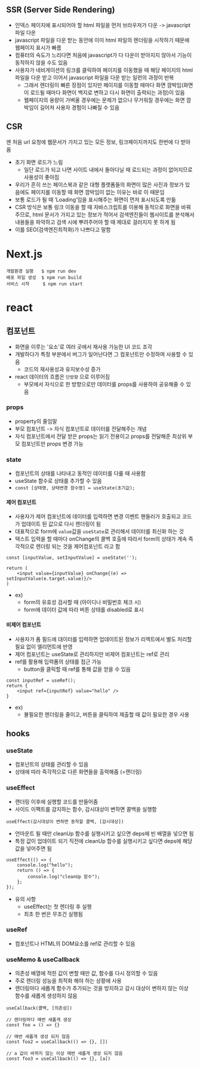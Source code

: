## SSR (Server Side Rendering)

- 인덱스 페이지에 표시되어야 할 html 파일을 먼저 브라우저가 다운 -> javascript 파일 다운
- javascript 파일을 다운 받는 동안에 이미 html 파일의 렌더링을 시작하기 때문에 웹페이지 표시가 빠름
- 컴퓨터의 속도가 느리다면 처음에 javascript가 다 다운이 받아지지 않아서 기능이 동작하지 않을 수도 있음
- 사용자가 네비게이션의 링크를 클릭하여 페이지를 이동했을 때 해당 페이지의 html 파일을 다운 받고 이어서 javascript 파일을 다운 받는 일련의 과정이 반복
  - 그래서 렌더링이 빠른 장점이 있지만 페이지를 이동할 때마다 화면 깜박임(화면이 로드될 때마다 화면이 백지로 변하고 다시 화면이 출력되는 과정)이 있음
  - 웹페이지의 용량이 가벼울 경우에는 문제가 없으나 무거워질 경우에는 화면 깜박임이 길어져 사용자 경험이 나빠질 수 있음

## CSR

맨 처음 url 요청에 웹문서가 가지고 있는 모든 정보, 링크페이지까지도 한번에 다 받아옴

- 초기 화면 로드가 느림
  - 일단 로드가 되고 나면 사이트 내에서 돌아다닐 때 로드되는 과정이 없어지므로 사용성이 좋아짐
- 우리가 흔히 쓰는 페이스북과 같은 대형 플랫폼들의 화면이 많은 사진과 정보가 있음에도 페이지를 이동할 때 화면 깜박임이 없는 이유는 바로 이 때문임
- 보통 로드가 될 때 ‘Loading’임을 표시해주는 화면이 먼저 표시되도록 만듦
- CSR 방식은 보통 링크 이동을 할 때 자바스크립트를 이용해 동적으로 화면을 바꿔주므로, html 문서가 가지고 있는 정보가 적어서 검색엔진들이 웹사이트를 분석해서 내용들을 파악하고 검색 시에 뿌려주어야 할 때 제대로 걸러지지 못 하게 됨
- 이를 SEO(검색엔진최적화)가 나쁘다고 말함

# Next.js

```
개발환경 실행   $ npm run dev
배포 파일 생성  $ npm run build
서비스 시작     $ npm run start
```

# react

## 컴포넌트

- 화면을 이루는 '요소'로 여러 곳에서 재사용 가능한 UI 코드 조각
- 개발하다가 특정 부분에서 버그가 일어난다면 그 컴포넌트만 수정하여 사용할 수 있음
  - 코드의 재사용성과 유지보수성 증가
- react 데이터의 흐름은 `단방향` 으로 이루어짐
  - 부모에서 자식으로 한 방향으로만 데이터를 props를 사용하여 공유해줄 수 있음

### props

- property의 줄임말
- 부모 컴포넌트 -> 자식 컴포넌트로 데이터를 전달해주는 개념
- 자식 컴포넌트에서 전달 받은 props는 읽기 전용이고 props를 전달해준 최상위 부모 컴포넌트만 props 변경 가능

### state

- 컴포넌트의 상태를 나타내고 동적인 데이터를 다룰 때 사용함
- useState 함수로 상태를 추가할 수 있음
- `const [상태명, 상태변경 함수명] = useState(초기값);`

#### 제어 컴포넌트

- 사용자가 제어 컴포넌트에 데이터를 입력하면 변경 이벤트 핸들러가 호출되고 코드가 업데이트 된 값으로 다시 렌더링이 됨
- 대표적으로 form에 `value`값을 `useState`로 관리해서 데이터를 최신화 하는 것
- 텍스트 입력을 할 때마다 onChange의 콜백 호출에 따라서 form의 상태가 계속 즉각적으로 렌더링 되는 것을 제어컴포넌트 라고 함

```
const [inputValue, setInputValue] = useState('');

return (
    <input value={inputValue} onChange{(e) => setInputValue(e.target.value)}/>
)
```

- ex)
  - form의 유효성 검사할 때 (아이디나 비밀번호 체크 시)
  - form에 데이터 값에 따라 버튼 상태를 disabled로 표시

#### 비제어 컴포넌트

- 사용자가 폼 필드에 대이터를 입력하면 업데이트된 정보가 리엑트에서 별도 처리할 필요 없이 엘리먼트에 반영
- 제어 컴포넌트는 useState로 관리하지만 비제어 컴포넌트는 ref로 관리
- ref를 활용해 입력폼의 상태를 접근 가능
  - button을 클릭할 때 ref를 통해 값을 얻을 수 있음

```
const inputRef = useRef();
return {
    <input ref={inputRef} value="hello" />
}
```

- ex)
  - 불필요한 렌더링을 줄이고, 버튼을 클릭하여 제출할 때 값이 필요한 경우 사용

## hooks

### useState

- 컴포넌트의 상태를 관리할 수 있음
- 상태에 따라 즉각적으로 다른 화면들을 출력해줌 (=랜더링)

### useEffect

- 랜더링 이후에 실행할 코드를 만들어줌
- 사이드 이팩트를 감지하는 함수, 감시대상이 변하면 콜백을 실행함

```
useEffect(감시대상이 변하면 동작할 콜백, [감시대상])
```

- 언마운트 될 때만 cleanUp 함수를 실행시키고 싶으면 deps에 빈 배열을 넣으면 됨
- 특정 값이 업데이트 되기 직전에 cleanUp 합수를 실행시키고 싶다면 deps에 해당 값을 넣어주면 됨

```
useEffect(() => {
    console.log("hello");
    return () => {
        console.log("cleanUp 함수");
    };
});
```

- 유의 사항
  - useEffect는 첫 렌더링 후 실행
  - 최초 한 번은 무조건 실행됨

### useRef

- 컴포넌트나 HTML의 DOM요소를 ref로 관리할 수 있음

### useMemo & useCallback

- 의존성 배열에 적힌 값이 변할 때만 값, 함수를 다시 정의할 수 있음
- 주로 렌더링 성능을 최적화 해야 하는 상황에 사용
- 렌더링마다 새롭게 함수가 추가되는 것을 방지하고 감시 대상이 변하지 않는 이상 함수를 새롭게 생성하지 않음

```
useCallback(콜백, [의존성])

// 렌더링마다 매번 새롭게 생성
const foo = () => {}

// 매번 새롭게 생성 되지 않음
const foo2 = useCallback(() => {}, [])

// a 값이 바뀌지 않는 이상 매번 새롭게 생성 되지 않음
const foo3 = useCallback(() => {}, [a])
```
